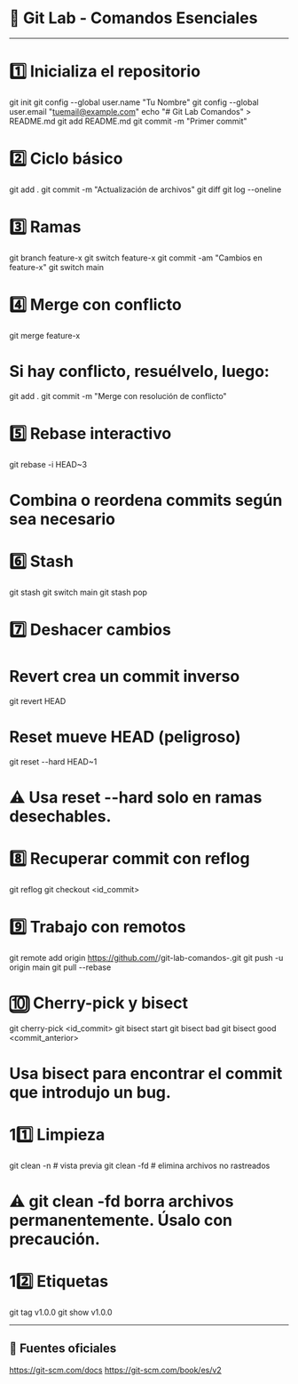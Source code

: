 # 🧠 Git Lab - Comandos Esenciales
------------------------------------------------------------
# 1️⃣ Inicializa el repositorio
git init
git config --global user.name "Tu Nombre"
git config --global user.email "tuemail@example.com"
echo "# Git Lab Comandos" > README.md
git add README.md
git commit -m "Primer commit"

# 2️⃣ Ciclo básico
git add .
git commit -m "Actualización de archivos"
git diff
git log --oneline

# 3️⃣ Ramas
git branch feature-x
git switch feature-x
git commit -am "Cambios en feature-x"
git switch main

# 4️⃣ Merge con conflicto
git merge feature-x
# Si hay conflicto, resuélvelo, luego:
git add .
git commit -m "Merge con resolución de conflicto"

# 5️⃣ Rebase interactivo
git rebase -i HEAD~3
# Combina o reordena commits según sea necesario

# 6️⃣ Stash
git stash
git switch main
git stash pop

# 7️⃣ Deshacer cambios
# Revert crea un commit inverso
git revert HEAD

# Reset mueve HEAD (peligroso)
git reset --hard HEAD~1
# ⚠️ Usa reset --hard solo en ramas desechables.

# 8️⃣ Recuperar commit con reflog
git reflog
git checkout <id_commit>

# 9️⃣ Trabajo con remotos
git remote add origin https://github.com/<usuario>/git-lab-comandos-<apellido>.git
git push -u origin main
git pull --rebase

# 🔟 Cherry-pick y bisect
git cherry-pick <id_commit>
git bisect start
git bisect bad
git bisect good <commit_anterior>
# Usa bisect para encontrar el commit que introdujo un bug.

# 11️⃣ Limpieza
git clean -n   # vista previa
git clean -fd  # elimina archivos no rastreados
# ⚠️ git clean -fd borra archivos permanentemente. Úsalo con precaución.

# 12️⃣ Etiquetas
git tag v1.0.0
git show v1.0.0

-------------------------------------------------------------
## 🧠 Fuentes oficiales
https://git-scm.com/docs
https://git-scm.com/book/es/v2
